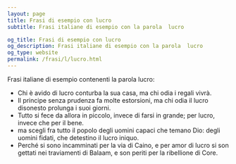 ```yaml
---
layout: page
title: Frasi di esempio con lucro 
subtitle: Frasi italiane di esempio con la parola  lucro

og_title: Frasi di esempio con lucro 
og_description: Frasi italiane di esempio con la parola  lucro
og_type: website
permalink: /frasi/l/lucro.html
---
```


Frasi italiane di esempio contenenti la parola lucro:


- Chi è avido di lucro conturba la sua casa, ma chi odia i regali vivrà.
- Il principe senza prudenza fa molte estorsioni, ma chi odia il lucro disonesto prolunga i suoi giorni.
- Tutto si fece da allora in piccolo, invece di farsi in grande; per lucro, invece che per il bene.
- ma scegli fra tutto il popolo degli uomini capaci che temano Dio: degli uomini fidati, che detestino il lucro iniquo.
- Perché si sono incamminati per la via di Caino, e per amor di lucro si son gettati nei traviamenti di Balaam, e son periti per la ribellione di Core.
